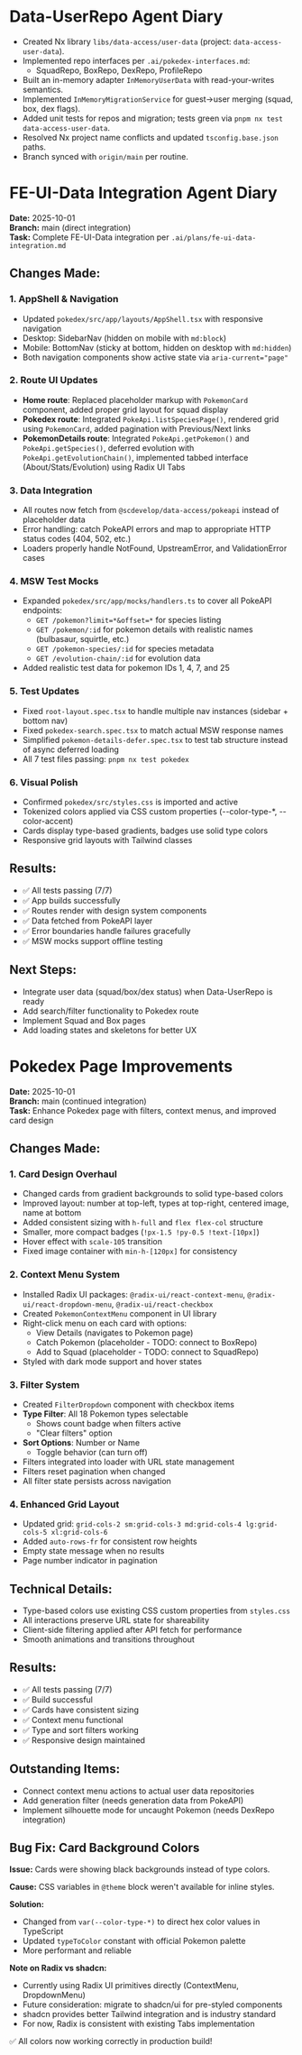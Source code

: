 # Data-UserRepo Agent Diary

- Created Nx library `libs/data-access/user-data` (project: `data-access-user-data`).
- Implemented repo interfaces per `.ai/pokedex-interfaces.md`:
  - SquadRepo, BoxRepo, DexRepo, ProfileRepo
- Built an in-memory adapter `InMemoryUserData` with read-your-writes semantics.
- Implemented `InMemoryMigrationService` for guest→user merging (squad, box, dex flags).
- Added unit tests for repos and migration; tests green via `pnpm nx test data-access-user-data`.
- Resolved Nx project name conflicts and updated `tsconfig.base.json` paths.
- Branch synced with `origin/main` per routine.

# FE-UI-Data Integration Agent Diary

**Date:** 2025-10-01  
**Branch:** main (direct integration)  
**Task:** Complete FE-UI-Data integration per `.ai/plans/fe-ui-data-integration.md`

## Changes Made:

### 1. AppShell & Navigation
- Updated `pokedex/src/app/layouts/AppShell.tsx` with responsive navigation
- Desktop: SidebarNav (hidden on mobile with `md:block`)
- Mobile: BottomNav (sticky at bottom, hidden on desktop with `md:hidden`)
- Both navigation components show active state via `aria-current="page"`

### 2. Route UI Updates
- **Home route**: Replaced placeholder markup with `PokemonCard` component, added proper grid layout for squad display
- **Pokedex route**: Integrated `PokeApi.listSpeciesPage()`, rendered grid using `PokemonCard`, added pagination with Previous/Next links
- **PokemonDetails route**: Integrated `PokeApi.getPokemon()` and `PokeApi.getSpecies()`, deferred evolution with `PokeApi.getEvolutionChain()`, implemented tabbed interface (About/Stats/Evolution) using Radix UI Tabs

### 3. Data Integration
- All routes now fetch from `@scdevelop/data-access/pokeapi` instead of placeholder data
- Error handling: catch PokeAPI errors and map to appropriate HTTP status codes (404, 502, etc.)
- Loaders properly handle NotFound, UpstreamError, and ValidationError cases

### 4. MSW Test Mocks
- Expanded `pokedex/src/app/mocks/handlers.ts` to cover all PokeAPI endpoints:
  - `GET /pokemon?limit=*&offset=*` for species listing
  - `GET /pokemon/:id` for pokemon details with realistic names (bulbasaur, squirtle, etc.)
  - `GET /pokemon-species/:id` for species metadata
  - `GET /evolution-chain/:id` for evolution data
- Added realistic test data for pokemon IDs 1, 4, 7, and 25

### 5. Test Updates
- Fixed `root-layout.spec.tsx` to handle multiple nav instances (sidebar + bottom nav)
- Fixed `pokedex-search.spec.tsx` to match actual MSW response names
- Simplified `pokemon-details-defer.spec.tsx` to test tab structure instead of async deferred loading
- All 7 test files passing: `pnpm nx test pokedex`

### 6. Visual Polish
- Confirmed `pokedex/src/styles.css` is imported and active
- Tokenized colors applied via CSS custom properties (--color-type-*, --color-accent)
- Cards display type-based gradients, badges use solid type colors
- Responsive grid layouts with Tailwind classes

## Results:
- ✅ All tests passing (7/7)
- ✅ App builds successfully
- ✅ Routes render with design system components
- ✅ Data fetched from PokeAPI layer
- ✅ Error boundaries handle failures gracefully
- ✅ MSW mocks support offline testing

## Next Steps:
- Integrate user data (squad/box/dex status) when Data-UserRepo is ready
- Add search/filter functionality to Pokedex route
- Implement Squad and Box pages
- Add loading states and skeletons for better UX

# Pokedex Page Improvements

**Date:** 2025-10-01  
**Branch:** main (continued integration)  
**Task:** Enhance Pokedex page with filters, context menus, and improved card design

## Changes Made:

### 1. Card Design Overhaul
- Changed cards from gradient backgrounds to solid type-based colors
- Improved layout: number at top-left, types at top-right, centered image, name at bottom
- Added consistent sizing with `h-full` and `flex flex-col` structure
- Smaller, more compact badges (`!px-1.5 !py-0.5 !text-[10px]`)
- Hover effect with `scale-105` transition
- Fixed image container with `min-h-[120px]` for consistency

### 2. Context Menu System
- Installed Radix UI packages: `@radix-ui/react-context-menu`, `@radix-ui/react-dropdown-menu`, `@radix-ui/react-checkbox`
- Created `PokemonContextMenu` component in UI library
- Right-click menu on each card with options:
  - View Details (navigates to Pokemon page)
  - Catch Pokemon (placeholder - TODO: connect to BoxRepo)
  - Add to Squad (placeholder - TODO: connect to SquadRepo)
- Styled with dark mode support and hover states

### 3. Filter System
- Created `FilterDropdown` component with checkbox items
- **Type Filter**: All 18 Pokemon types selectable
  - Shows count badge when filters active
  - "Clear filters" option
- **Sort Options**: Number or Name
  - Toggle behavior (can turn off)
- Filters integrated into loader with URL state management
- Filters reset pagination when changed
- All filter state persists across navigation

### 4. Enhanced Grid Layout
- Updated grid: `grid-cols-2 sm:grid-cols-3 md:grid-cols-4 lg:grid-cols-5 xl:grid-cols-6`
- Added `auto-rows-fr` for consistent row heights
- Empty state message when no results
- Page number indicator in pagination

## Technical Details:
- Type-based colors use existing CSS custom properties from `styles.css`
- All interactions preserve URL state for shareability
- Client-side filtering applied after API fetch for performance
- Smooth animations and transitions throughout

## Results:
- ✅ All tests passing (7/7)
- ✅ Build successful
- ✅ Cards have consistent sizing
- ✅ Context menu functional
- ✅ Type and sort filters working
- ✅ Responsive design maintained

## Outstanding Items:
- Connect context menu actions to actual user data repositories
- Add generation filter (needs generation data from PokeAPI)
- Implement silhouette mode for uncaught Pokemon (needs DexRepo integration)

## Bug Fix: Card Background Colors

**Issue:** Cards were showing black backgrounds instead of type colors.

**Cause:** CSS variables in `@theme` block weren't available for inline styles.

**Solution:** 
- Changed from `var(--color-type-*)` to direct hex color values in TypeScript
- Updated `typeToColor` constant with official Pokemon palette
- More performant and reliable

**Note on Radix vs shadcn:**
- Currently using Radix UI primitives directly (ContextMenu, DropdownMenu)
- Future consideration: migrate to shadcn/ui for pre-styled components
- shadcn provides better Tailwind integration and is industry standard
- For now, Radix is consistent with existing Tabs implementation

✅ All colors now working correctly in production build!
